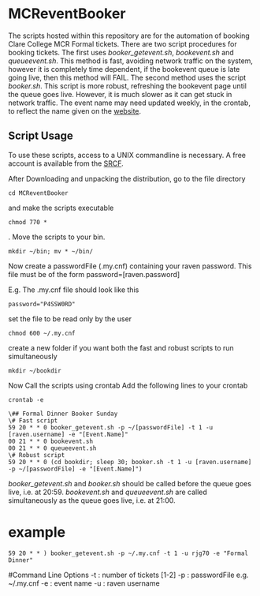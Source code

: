 MCReventBooker
==============

The scripts hosted within this repository are for the automation of booking Clare College MCR Formal tickets.
There are two script procedures for booking tickets. The first uses *booker_getevent.sh*, *bookevent.sh* and *queueevent.sh*. 
This method is fast, avoiding network traffic on the system, however it is completely time dependent, if the bookevent queue is late going live, then this method will FAIL.
The second method uses the script *booker.sh*. This script is more robust, refreshing the bookevent page until the queue goes live. However, it is much slower as it can get stuck in network traffic.
The event name may need updated weekly, in the crontab, to reflect the name given on the [website](mcr.clare.cam.ac.uk/events.html).  


Script Usage
-------------

To use these scripts, access to a UNIX commandline is necessary. A free account is available from the [SRCF](http://www.srcf.net/). 

After Downloading and unpacking the distribution, go to the file directory <pre><code>cd MCReventBooker</code></pre> and make the scripts executable <pre><code>chmod 770 *</code></pre>. 
Move the scripts to your bin. <pre><code>mkdir ~/bin; mv * ~/bin/</code></pre> 

Now create a passwordFile (.my.cnf) containing your raven password. 
This file must be of the form password=[raven.password]

E.g. The .my.cnf file should look like this 
<pre><code>password="P4SSW0RD"</code></pre>

set the file to be read only by the user
<pre><code>chmod 600 ~/.my.cnf</code></pre>

create a new folder if you want both the fast and robust scripts to run simultaneously
<pre><code>mkdir ~/bookdir</code></pre>  

Now Call the scripts using crontab
Add the following lines to your crontab <pre><code>crontab -e</code></pre>

<pre><code>\## Formal Dinner Booker Sunday
\# Fast script
59 20 * * 0 booker_getevent.sh -p ~/[passwordFile] -t 1 -u [raven.username] -e "[Event.Name]"
00 21 * * 0 bookevent.sh
00 21 * * 0 queueevent.sh 
\# Robust script
59 20 * * 0 (cd bookdir; sleep 30; booker.sh -t 1 -u [raven.username] -p ~/[passwordFile] -e "[Event.Name]")
</code></pre>

*booker_getevent.sh* and *booker.sh* should be called before the queue goes live, i.e. at 20:59.
*bookevent.sh* and *queueevent.sh* are called simultaneously as the queue goes live, i.e. at 21:00.

# example
<pre><code>59 20 * * ) booker_getevent.sh -p ~/.my.cnf -t 1 -u rjg70 -e "Formal Dinner"</code></pre>

#Command Line Options
-t : number of tickets [1-2]
-p : passwordFile e.g. ~/.my.cnf
-e : event name
-u : raven username



